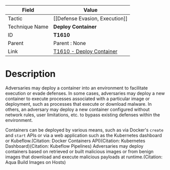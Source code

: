 
|Field|Value|
|---|---|
|Tactic|[[Defense Evasion,  Execution]]|
|Technique Name|**Deploy Container**|
|ID|**T1610**|
|Parent|Parent : None|
|Link|[T1610 - Deploy Container](https://attack.mitre.org/techniques/T1610)|

# Description

Adversaries may deploy a container into an environment to facilitate execution or evade defenses. In some cases, adversaries may deploy a new container to execute processes associated with a particular image or deployment, such as processes that execute or download malware. In others, an adversary may deploy a new container configured without network rules, user limitations, etc. to bypass existing defenses within the environment.

Containers can be deployed by various means, such as via Docker's <code>create</code> and <code>start</code> APIs or via a web application such as the Kubernetes dashboard or Kubeflow.(Citation: Docker Containers API)(Citation: Kubernetes Dashboard)(Citation: Kubeflow Pipelines) Adversaries may deploy containers based on retrieved or built malicious images or from benign images that download and execute malicious payloads at runtime.(Citation: Aqua Build Images on Hosts)